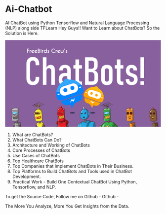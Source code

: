 # Ai-Chatbot
AI ChatBot using Python Tensorflow and Natural Language Processing (NLP) along side TFLearn
Hey Guys!! Want to Learn about ChatBots? So the Solution is Here.

![Screenshot](ai-image.png)

1. What are ChatBots?
2. What ChatBots Can Do?
3. Architecture and Working of ChatBots
4. Core Processes of ChatBots
5. Use Cases of ChatBots
6. Top Healthcare ChatBots
7. Top Companies that Implement ChatBots in Their Business.
8. Top Platforms to Build ChatBots and Tools used in ChatBot Development.
9. Practical Work - Build One Contextual ChatBot Using Python, Tensorflow, and NLP.


To get the Source Code, Follow me on Github -
Github - 




The More You Analyze, More You Get Insights from the Data.
